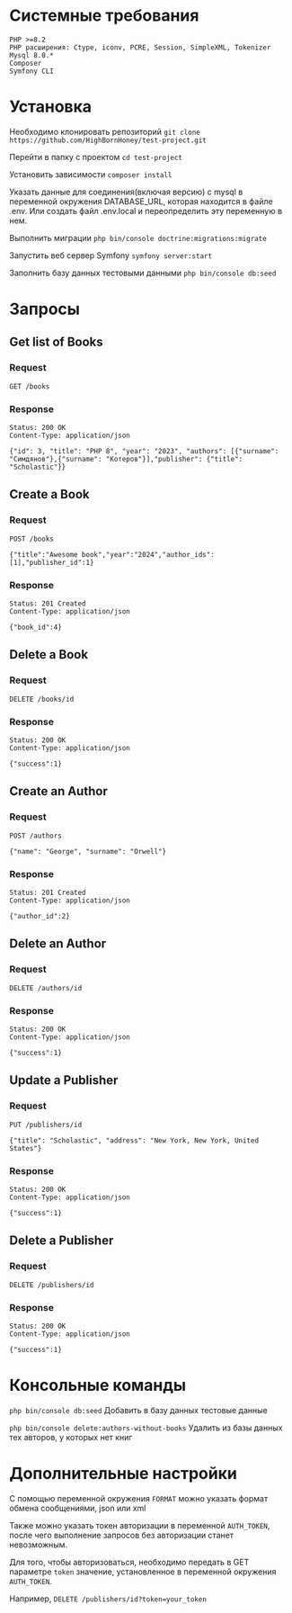 # Системные требования
    PHP >=8.2
    PHP расширения: Ctype, iconv, PCRE, Session, SimpleXML, Tokenizer
    Mysql 8.0.*
    Composer
    Symfony CLI

# Установка
Необходимо клонировать репозиторий `git clone https://github.com/HighBornHoney/test-project.git`

Перейти в папку с проектом `cd test-project`

Установить зависимости `composer install`

Указать данные для соединения(включая версию) с mysql в переменной окружения DATABASE_URL, которая находится в файле .env. Или создать файл .env.local и переопределить эту переменную в нем.

Выполнить миграции
`php bin/console doctrine:migrations:migrate`

Запустить веб сервер Symfony
`symfony server:start`

Заполнить базу данных тестовыми данными
`php bin/console db:seed`

# Запросы

## Get list of Books

### Request

`GET /books`

### Response

    Status: 200 OK
    Content-Type: application/json

    {"id": 3, "title": "PHP 8", "year": "2023", "authors": [{"surname": "Симдянов"},{"surname": "Котеров"}],"publisher": {"title": "Scholastic"}}

## Create a Book

### Request

`POST /books`

    {"title":"Awesome book","year":"2024","author_ids":[1],"publisher_id":1}

### Response

    Status: 201 Created
    Content-Type: application/json

    {"book_id":4}

## Delete a Book

### Request

`DELETE /books/id`

### Response

    Status: 200 OK
    Content-Type: application/json

    {"success":1}

## Create an Author

### Request

`POST /authors`

    {"name": "George", "surname": "Orwell"}

### Response

    Status: 201 Created
    Content-Type: application/json

    {"author_id":2}

## Delete an Author

### Request

`DELETE /authors/id`

### Response

    Status: 200 OK
    Content-Type: application/json

    {"success":1}

## Update a Publisher

### Request

`PUT /publishers/id`

    {"title": "Scholastic", "address": "New York, New York, United States"}

### Response

    Status: 200 OK
    Content-Type: application/json

    {"success":1}

## Delete a Publisher

### Request

`DELETE /publishers/id`

### Response

    Status: 200 OK
    Content-Type: application/json

    {"success":1}
    
# Консольные команды

`php bin/console db:seed` Добавить в базу данных тестовые данные

`php bin/console delete:authors-without-books` Удалить из базы данных тех авторов, у которых нет книг

# Дополнительные настройки

С помощью переменной окружения `FORMAT` можно указать формат обмена сообщениями, json или xml

Также можно указать токен авторизации в переменной `AUTH_TOKEN`, после чего выполнение запросов без авторизации станет невозможным.

Для того, чтобы авторизоваться, необходимо передать в GET параметре `token` значение, установленное в переменной окружения `AUTH_TOKEN`.

Например, `DELETE /publishers/id?token=your_token`
